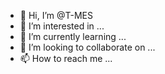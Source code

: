 - 👋 Hi, I’m @T-MES
- 👀 I’m interested in ...
- 🌱 I’m currently learning ...
- 💞️ I’m looking to collaborate on ...
- 📫 How to reach me ...

<!---
T-MES/T-MES is a ✨ special ✨ repository because its `README.md` (this file) appears on your GitHub profile.
You can click the Preview link to take a look at your changes.
--->
